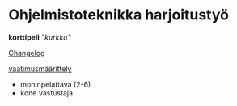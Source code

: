# Ohjelmistoteknikka harjoitustyö

**korttipeli** *"kurkku"*

[Changelog](https://github.com/OGesko/Ohjelmistotekniikka/blob/main/kurkkupeli/dokumentaatio/Changelog.md)

[vaatimusmäärittely](https://github.com/OGesko/Ohjelmistotekniikka/blob/main/dokumentaatio/vaatimusmaarittely.md)
- moninpelattava (2-6)
- kone vastustaja

